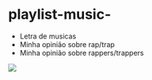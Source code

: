 # playlist-music-

- Letra de musicas 
- Minha opinião sobre rap/trap
- Minha opinião sobre rappers/trappers

                                            
![](https://media.tenor.com/X4dNuf32_q8AAAAd/trap-br-thiago-veigh.gif)

